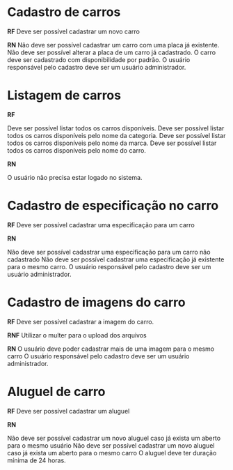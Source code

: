 # Cadastro de carros

**RF**
Deve ser possível cadastrar um novo carro


**RN**
Não deve ser possível cadastrar um carro com uma placa já existente.
Não deve ser possível alterar a placa de um carro já cadastrado.
O carro deve ser cadastrado com disponibilidade por padrão.
O usuário responsável pelo cadastro deve  ser um usuário administrador.


# Listagem de carros

**RF**

Deve ser possível listar todos os carros disponíveis.
Deve ser possível listar todos os carros disponíveis pelo nome da categoria.
Deve ser possível listar todos os carros disponíveis pelo nome da marca.
Deve ser possível listar todos os carros disponíveis pelo nome do carro.



**RN**

O usuário não precisa estar logado no sistema.

# Cadastro de especificação no carro

**RF**
Deve ser possível cadastrar uma especificação para um carro


**RN**

Não deve ser possível cadastrar uma especificação para um carro não cadastrado
Não deve ser possível cadastrar uma especificação já existente para o mesmo carro.
O usuário responsável pelo cadastro deve  ser um usuário administrador.


# Cadastro de imagens do carro

**RF**
Deve ser possível cadastrar a imagem do carro.


**RNF**
Utilizar o multer para o upload dos arquivos

**RN**
O usuário deve poder cadastrar mais de uma imagem para o mesmo carro
O usuário responsável pelo cadastro deve  ser um usuário administrador.

# Aluguel de carro

**RF**
Deve ser possível cadastrar um aluguel


**RN**

Não deve ser possível cadastrar um novo aluguel caso já exista um aberto para o mesmo usuário
Não deve ser possível cadastrar um novo aluguel caso já exista um aberto para o mesmo carro
O aluguel deve ter duração mínima de 24 horas.
